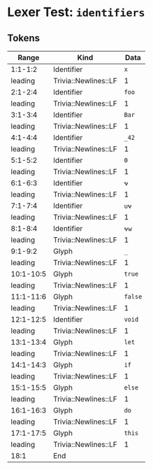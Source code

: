# Lexer Test: `identifiers`

## Tokens
| Range          | Kind                           | Data                       |
|----------------|--------------------------------|----------------------------|
| 1:1-1:2        | Identifier                     | `x`                        |
| leading        | Trivia::Newlines::LF           | 1                          |
| 2:1-2:4        | Identifier                     | `foo`                      |
| leading        | Trivia::Newlines::LF           | 1                          |
| 3:1-3:4        | Identifier                     | `Bar`                      |
| leading        | Trivia::Newlines::LF           | 1                          |
| 4:1-4:4        | Identifier                     | `_42`                      |
| leading        | Trivia::Newlines::LF           | 1                          |
| 5:1-5:2        | Identifier                     | `Θ`                       |
| leading        | Trivia::Newlines::LF           | 1                          |
| 6:1-6:3        | Identifier                     | `𐐷`                     |
| leading        | Trivia::Newlines::LF           | 1                          |
| 7:1-7:4        | Identifier                     | `u𐐷`                    |
| leading        | Trivia::Newlines::LF           | 1                          |
| 8:1-8:4        | Identifier                     | `𐐷w`                    |
| leading        | Trivia::Newlines::LF           | 1                          |
| 9:1-9:2        | Glyph                          | `_`                        |
| leading        | Trivia::Newlines::LF           | 1                          |
| 10:1-10:5      | Glyph                          | `true`                     |
| leading        | Trivia::Newlines::LF           | 1                          |
| 11:1-11:6      | Glyph                          | `false`                    |
| leading        | Trivia::Newlines::LF           | 1                          |
| 12:1-12:5      | Identifier                     | `void`                     |
| leading        | Trivia::Newlines::LF           | 1                          |
| 13:1-13:4      | Glyph                          | `let`                      |
| leading        | Trivia::Newlines::LF           | 1                          |
| 14:1-14:3      | Glyph                          | `if`                       |
| leading        | Trivia::Newlines::LF           | 1                          |
| 15:1-15:5      | Glyph                          | `else`                     |
| leading        | Trivia::Newlines::LF           | 1                          |
| 16:1-16:3      | Glyph                          | `do`                       |
| leading        | Trivia::Newlines::LF           | 1                          |
| 17:1-17:5      | Glyph                          | `this`                     |
| leading        | Trivia::Newlines::LF           | 1                          |
| 18:1           | End                            |                            |
